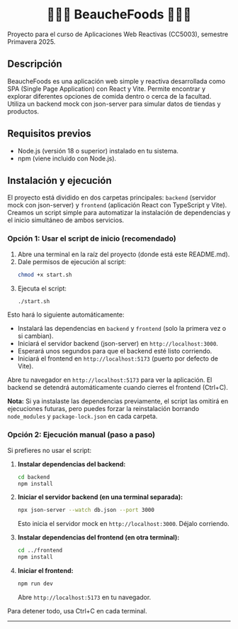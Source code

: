 <div style="text-align: center;">

# 🌯🍝🍟 BeaucheFoods 🥗🍔🍕

</div>

Proyecto para el curso de Aplicaciones Web Reactivas (CC5003), semestre Primavera 2025.

## Descripción

BeaucheFoods es una aplicación web simple y reactiva desarrollada como SPA (Single Page Application) con React y Vite. Permite encontrar y explorar diferentes opciones de comida dentro o cerca de la facultad. Utiliza un backend mock con json-server para simular datos de tiendas y productos.

## Requisitos previos

- Node.js (versión 18 o superior) instalado en tu sistema.
- npm (viene incluido con Node.js).

## Instalación y ejecución

El proyecto está dividido en dos carpetas principales: `backend` (servidor mock con json-server) y `frontend` (aplicación React con TypeScript y Vite). Creamos un script simple para automatizar la instalación de dependencias y el inicio simultáneo de ambos servicios.

### Opción 1: Usar el script de inicio (recomendado)

1. Abre una terminal en la raíz del proyecto (donde está este README.md).
2. Dale permisos de ejecución al script:
   ```bash
   chmod +x start.sh
   ```
3. Ejecuta el script:
   ```bash
   ./start.sh
   ```

Esto hará lo siguiente automáticamente:

- Instalará las dependencias en `backend` y `frontend` (solo la primera vez o si cambian).
- Iniciará el servidor backend (json-server) en `http://localhost:3000`.
- Esperará unos segundos para que el backend esté listo corriendo.
- Iniciará el frontend en `http://localhost:5173` (puerto por defecto de Vite).

Abre tu navegador en `http://localhost:5173` para ver la aplicación. El backend se detendrá automáticamente cuando cierres el frontend (Ctrl+C).

**Nota:** Si ya instalaste las dependencias previamente, el script las omitirá en ejecuciones futuras, pero puedes forzar la reinstalación borrando `node_modules` y `package-lock.json` en cada carpeta.

### Opción 2: Ejecución manual (paso a paso)

Si prefieres no usar el script:

1. **Instalar dependencias del backend:**

   ```bash
   cd backend
   npm install
   ```

2. **Iniciar el servidor backend (en una terminal separada):**

   ```bash
   npx json-server --watch db.json --port 3000
   ```

   Esto inicia el servidor mock en `http://localhost:3000`. Déjalo corriendo.

3. **Instalar dependencias del frontend (en otra terminal):**

   ```bash
   cd ../frontend
   npm install
   ```

4. **Iniciar el frontend:**
   ```bash
   npm run dev
   ```
   Abre `http://localhost:5173` en tu navegador.

Para detener todo, usa Ctrl+C en cada terminal.

---
